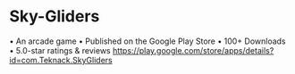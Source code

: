 # Sky-Gliders
• An arcade game • Published on the Google Play Store • 100+ Downloads • 5.0-star ratings &amp; reviews https://play.google.com/store/apps/details?id=com.Teknack.SkyGliders
